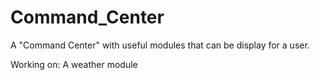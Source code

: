 # Command_Center
A "Command Center" with useful modules that can be display for a user. 

Working on: A weather module
